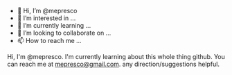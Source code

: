 - 👋 Hi, I’m @mepresco
- 👀 I’m interested in ...
- 🌱 I’m currently learning ...
- 💞️ I’m looking to collaborate on ...
- 📫 How to reach me ...

<!---
mepresco/mepresco is a ✨ special ✨ repository because its `README.md` (this file) appears on your GitHub profile.
You can click the Preview link to take a look at your changes.
--->
Hi, I'm @mepresco. I'm currently learning about this whole thing github.  You can reach me at mepresco@gmail.com.  any direction/suggestions helpful.
